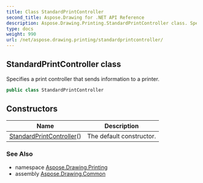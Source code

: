 ```yaml
---
title: Class StandardPrintController
second_title: Aspose.Drawing for .NET API Reference
description: Aspose.Drawing.Printing.StandardPrintController class. Specifies a print controller that sends information to a printer
type: docs
weight: 990
url: /net/aspose.drawing.printing/standardprintcontroller/
---
```

## StandardPrintController class

Specifies a print controller that sends information to a printer.

```csharp
public class StandardPrintController
```

## Constructors

| Name | Description |
| --- | --- |
| [StandardPrintController](standardprintcontroller/)() | The default constructor. |

### See Also

* namespace [Aspose.Drawing.Printing](../../aspose.drawing.printing/)
* assembly [Aspose.Drawing.Common](../../)


